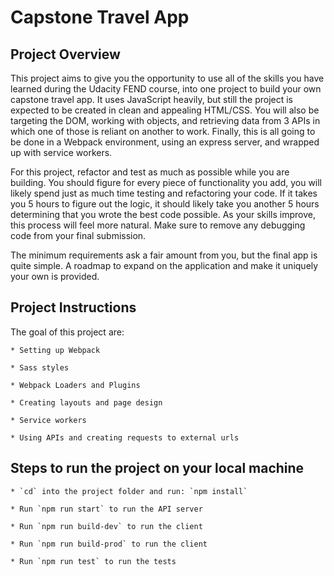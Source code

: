 # Capstone Travel App

## Project Overview
This project aims to give you the opportunity to use all of the skills you have learned during the Udacity FEND course, into one project to build your own capstone travel app. It uses JavaScript heavily, but still the project is expected to be created in clean and appealing HTML/CSS. You will also be targeting the DOM, working with objects, and retrieving data from 3 APIs in which one of those is reliant on another to work. Finally, this is all going to be done in a Webpack environment, using an express server, and wrapped up with service workers.

For this project, refactor and test as much as possible while you are building. You should figure for every piece of functionality you add, you will likely spend just as much time testing and refactoring your code. If it takes you 5 hours to figure out the logic, it should likely take you another 5 hours determining that you wrote the best code possible. As your skills improve, this process will feel more natural. Make sure to remove any debugging code from your final submission.

The minimum requirements ask a fair amount from you, but the final app is quite simple. A roadmap to expand on the application and make it uniquely your own is provided.

## Project Instructions

The goal of this project are:

    * Setting up Webpack
    
    * Sass styles
    
    * Webpack Loaders and Plugins
    
    * Creating layouts and page design
    
    * Service workers
    
    * Using APIs and creating requests to external urls

## Steps to run the project on your local machine

    * `cd` into the project folder and run: `npm install`

    * Run `npm run start` to run the API server

    * Run `npm run build-dev` to run the client

    * Run `npm run build-prod` to run the client

    * Run `npm run test` to run the tests
